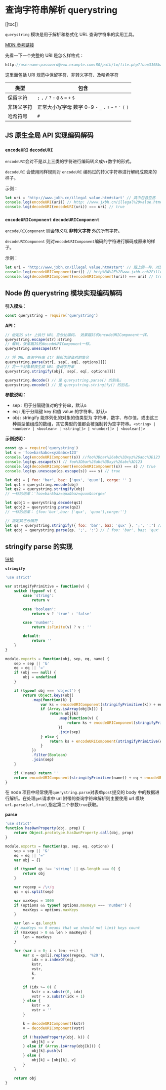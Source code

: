 # 查询字符串解析 querystring

[[toc]]

`querystring` 模块是用于解析和格式化 URL 查询字符串的实用工具。

[MDN 参考链接](https://developer.mozilla.org/zh-CN/docs/Web/JavaScript/Reference/Global_Objects/encodeURI)

先看一下一个完整的 URI 是怎么样格式：

```js
http://username:password@www.example.com:80/path/to/file.php?foo=316&bar=this+has+spaces#anchor
```

这里面包括 URI 规范中保留字符、非转义字符、及哈希字符

| 类型       | 包含                                                        |
| ---------- | ----------------------------------------------------------- |
| 保留字符   | `;` `,` `/` `?` `:` `@` `&` `=` `+` `$`                     |
| 非转义字符 | 正常大小写字母 数字 0-9 `-` `_` `.` `!` `~` `*` `'` `(` `)` |
| 哈希符号   | `#`                                                         |

## JS 原生全局 API 实现编码解码

### `encodeURI` `decodeURI`

`encodeURI`会对不是以上三类的字符进行编码转义成`%`+数字的形式。

`decodeURI` 会使用同样规则对 `encodeURI` 编码过的转义字符串进行解码成原来的样子。

示例：

```js
let uri = 'http://www.jxbh.cn/illegal value.htm#start' // 其中包含空格
console.log(encodeURI(uri)) // http: //www.jxbh.cn/illegal%20value.htm#start
console.log(decodeURI(encodeURI(uri)) === uri) // true
```

### `encodeURIComponent` `decodeURIComponent`

`encodeURIComponent` 则会转义除 **非转义字符** 外的所有字符。

`decodeURIComponent` 则对`encodeURIComponent`编码的字符进行解码成原来的样子。

示例：

```js
let uri = 'http://www.jxbh.cn/illegal value.htm#start' // 跟上例一样，对比结果
console.log(encodeURIComponent(uri)) // http%3A%2F%2Fwww.jxbh.cn%2Fillegal%20value.htm%23start
console.log(decodeURIComponent(encodeURIComponent(uri)) === uri) // true
```

## Node 的 querystring 模块实现编码解码

**引入模块：**

```js
const querystring = require('querystring')
```

**API：**

```js
// 给定的 str 上执行 URL 百分比编码。 效果跟JS的encodeURIComponent一样。
querystring.escape(str):string
// 解码，效果跟JS的decodeURIComponent一样。
querystring.unescape(str)

// 将 URL 查询字符串 str 解析为键值对的集合
querystring.parse(str[, sep[, eq[, options]]])
// 将一个对象转换生成 URL 查询字符串
querystring.stringify(obj[, sep[, eq[, options]]])

querystring.decode() // 是 querystring.parse() 的别名。
querystring.encode() // 是 querystring.stringify() 的别名。
```

**参数说明：**

-   sep : 用于分隔键值对的字符串，默认`&`
-   eq : 用于分隔键 key 和值 value 的字符串，默认`=`
-   obj : stringify 能序列化的对象的值类型为 字符串、数字、布尔值，或由这三种类型值组成的数组，其它类型的值都会被强制转为空字符串。`<string> | <number> | <boolean> | <string[]> | <number[]> | <boolean[]>`

**示例说明：**

```js
const qs = require('querystring')
let s = 'foo=bar&abc=xyz&abc=123'
console.log(encodeURIComponent(s)) //foo%3Dbar%26abc%3Dxyz%26abc%3D123
console.log(qs.escape(s)) // foo%3Dbar%26abc%3Dxyz%26abc%3D123
console.log(decodeURIComponent(encodeURIComponent(s)) === s) // true
console.log(qs.unescape(qs.escape(s)) === s) // true
```

```js
let obj = { foo: 'bar', baz: ['qux', 'quux'], corge: '' }
let qs1 = querystring.encode(obj)
let qs2 = querystring.stringify(obj)
// 一样的结果：'foo=bar&baz=qux&baz=quux&corge='

let qobj1 = querystring.decode(qs1)
let qobj2 = querystring.parse(qs2)
// 一样的结果： {foo:'bar',baz: ['qux', 'quux'],corge:''}
```

```js
// 指定其它分隔符
let qs = querystring.stringify({ foo: 'bar', baz: 'qux' }, ';', ':') // foo:bar;baz:qux
let qobj = querystring.parse(qs, ';', ':') // { foo: 'bar', baz: 'qux' }
```

## stringify parse 的实现

[链接](https://github.com/Gozala/querystring)

**`stringify`**

```js
'use strict'

var stringifyPrimitive = function(v) {
	switch (typeof v) {
		case 'string':
			return v

		case 'boolean':
			return v ? 'true' : 'false'

		case 'number':
			return isFinite(v) ? v : ''

		default:
			return ''
	}
}

module.exports = function(obj, sep, eq, name) {
	sep = sep || '&'
	eq = eq || '='
	if (obj === null) {
		obj = undefined
	}

	if (typeof obj === 'object') {
		return Object.keys(obj)
			.map(function(k) {
				var ks = encodeURIComponent(stringifyPrimitive(k)) + eq
				if (Array.isArray(obj[k])) {
					return obj[k]
						.map(function(v) {
							return ks + encodeURIComponent(stringifyPrimitive(v))
						})
						.join(sep)
				} else {
					return ks + encodeURIComponent(stringifyPrimitive(obj[k]))
				}
			})
			.filter(Boolean)
			.join(sep)
	}

	if (!name) return ''
	return encodeURIComponent(stringifyPrimitive(name)) + eq + encodeURIComponent(stringifyPrimitive(obj))
}
```

在 node 项目中经常使用`querystring.parse`对表单`post`提交的 body 中的数据进行解析。在处理`get`请求中 url 附带的查询字符串解析则主要使用 url 模块`url.parse(url,true)`,指定第二个参数`true`获取。

**parse**

```js
'use strict'
function hasOwnProperty(obj, prop) {
	return Object.prototype.hasOwnProperty.call(obj, prop)
}

module.exports = function(qs, sep, eq, options) {
	sep = sep || '&'
	eq = eq || '='
	var obj = {}

	if (typeof qs !== 'string' || qs.length === 0) {
		return obj
	}

	var regexp = /\+/g
	qs = qs.split(sep)

	var maxKeys = 1000
	if (options && typeof options.maxKeys === 'number') {
		maxKeys = options.maxKeys
	}

	var len = qs.length
	// maxKeys <= 0 means that we should not limit keys count
	if (maxKeys > 0 && len > maxKeys) {
		len = maxKeys
	}

	for (var i = 0; i < len; ++i) {
		var x = qs[i].replace(regexp, '%20'),
			idx = x.indexOf(eq),
			kstr,
			vstr,
			k,
			v

		if (idx >= 0) {
			kstr = x.substr(0, idx)
			vstr = x.substr(idx + 1)
		} else {
			kstr = x
			vstr = ''
		}

		k = decodeURIComponent(kstr)
		v = decodeURIComponent(vstr)

		if (!hasOwnProperty(obj, k)) {
			obj[k] = v
		} else if (Array.isArray(obj[k])) {
			obj[k].push(v)
		} else {
			obj[k] = [obj[k], v]
		}
	}

	return obj
}
```
